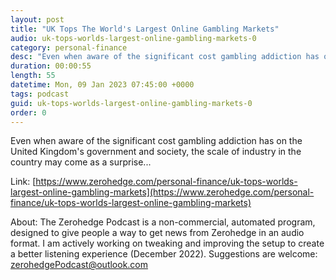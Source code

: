 ```yaml
---
layout: post
title: "UK Tops The World's Largest Online Gambling Markets"
audio: uk-tops-worlds-largest-online-gambling-markets-0
category: personal-finance
desc: "Even when aware of the significant cost gambling addiction has on the United Kingdom's government and society, the scale of industry in the country may come as a surprise..."
duration: 00:00:55
length: 55
datetime: Mon, 09 Jan 2023 07:45:00 +0000
tags: podcast
guid: uk-tops-worlds-largest-online-gambling-markets-0
order: 0
---
```

Even when aware of the significant cost gambling addiction has on the United Kingdom's government and society, the scale of industry in the country may come as a surprise...

Link: [https://www.zerohedge.com/personal-finance/uk-tops-worlds-largest-online-gambling-markets](https://www.zerohedge.com/personal-finance/uk-tops-worlds-largest-online-gambling-markets)

About: The Zerohedge Podcast is a non-commercial, automated program, designed to give people a way to get news from Zerohedge in an audio format.  I am actively working on tweaking and improving the setup to create a better listening experience (December 2022).  Suggestions are welcome: [zerohedgePodcast@outlook.com](mailto:zerohedgePodcast@outlook.com)